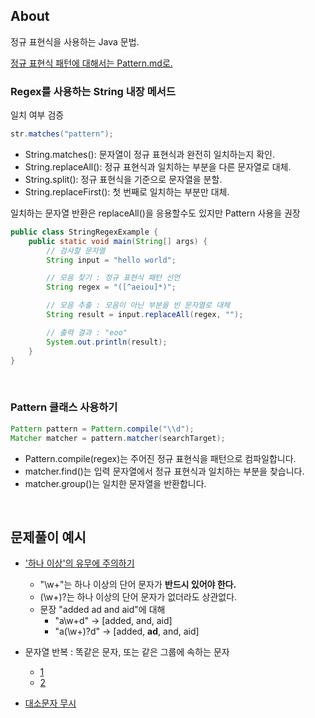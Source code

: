 
## About
정규 표현식을 사용하는 Java 문법.

[정규 표현식 패턴에 대해서는 Pattern.md로.](https://github.com/AtomicLiquors/Algorithm_Practice/blob/main/regex/Pattern.md)

### Regex를 사용하는 String 내장 메서드
일치 여부 검증
```java
str.matches("pattern");
```
- String.matches(): 문자열이 정규 표현식과 완전히 일치하는지 확인.
- String.replaceAll(): 정규 표현식과 일치하는 부분을 다른 문자열로 대체.
- String.split(): 정규 표현식을 기준으로 문자열을 분할.
- String.replaceFirst(): 첫 번째로 일치하는 부분만 대체.

일치하는 문자열 반환은 replaceAll()을 응용할수도 있지만 Pattern 사용을 권장
```java
public class StringRegexExample {
    public static void main(String[] args) {
        // 검사할 문자열
        String input = "hello world";

        // 모음 찾기 : 정규 표현식 패턴 선언
        String regex = "([^aeiou]*)";

        // 모음 추출 : 모음이 아닌 부분을 빈 문자열로 대체
        String result = input.replaceAll(regex, "");

        // 출력 결과 : "eoo"
        System.out.println(result);
    }
}

```

<br>

### Pattern 클래스 사용하기
```java
Pattern pattern = Pattern.compile("\\d");
Matcher matcher = pattern.matcher(searchTarget);
```
- Pattern.compile(regex)는 주어진 정규 표현식을 패턴으로 컴파일합니다.
- matcher.find()는 입력 문자열에서 정규 표현식과 일치하는 부분을 찾습니다.
- matcher.group()는 일치한 문자열을 반환합니다.

<br>

## 문제풀이 예시
- ['하나 이상'의 유무에 주의하기](https://github.com/AtomicLiquors/Algorithm_Practice/blob/main/regex/Main_9996.java)

    - "\w+"는 하나 이상의 단어 문자가 **반드시 있어야 한다.**
    - (\w+)?는 하나 이상의 단어 문자가 없더라도 상관없다.
    - 문장 "added ad and aid"에 대해
        - "a\w+d" -> [added, and, aid]
        - "a(\w+)?d" -> [added, **ad**, and, aid]
- 문자열 반복 : 똑같은 문자, 또는 같은 그룹에 속하는 문자
    - [1](https://github.com/AtomicLiquors/Algorithm_Practice/blob/main/regex/Main_4659.java)
    - [2](https://school.programmers.co.kr/learn/courses/30/lessons/133499)
- [대소문자 무시](https://github.com/AtomicLiquors/Algorithm_Practice/blob/main/regex/Main_5698.java)
  
